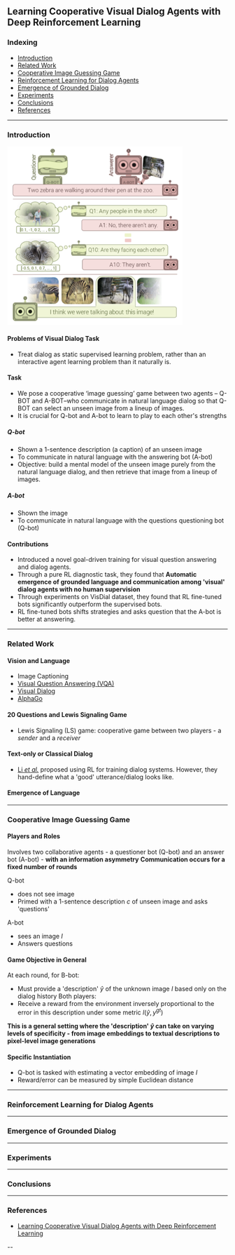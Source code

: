 ## Learning Cooperative Visual Dialog Agents with Deep Reinforcement Learning

### Indexing
- [Introduction](#Introduction)
- [Related Work](#Related-Work)
- [Cooperative Image Guessing Game](#Cooperative-Image-Guessing-Game)
- [Reinforcement Learning for Dialog Agents](#Reinforcement-Learning-for-Dialog-Agents)
- [Emergence of Grounded Dialog](#Emergence-of-Grounded-Dialog)
- [Experiments](#Experiments)
- [Conclusions](#Conclusions)
- [References](#References)
---
### Introduction
<img src="https://github.com/qiuyue1993/Notes/blob/master/VisualDialog/images/papersummarize_q-bot-a-bot_overview.png" width="400" hegiht="400" align=center/>

#### Problems of Visual Dialog Task
- Treat dialog as static supervised learning problem, rather than an  interactive agent learning problem than it naturally is.

#### Task
-  We pose a cooperative ‘image guessing’ game between two agents – Q-BOT and A-BOT–who communicate in natural language dialog so that Q-BOT can select an unseen image from a lineup of images. 
-  It is crucial for Q-bot and A-bot to learn to play to each other's strengths

##### Q-bot
- Shown a 1-sentence description (a caption) of an unseen image
- To communicate in natural language with the answering bot (A-bot)
- Objective: build a mental model of the unseen image purely from the natural language dialog, and then retrieve that image from a lineup of images.

##### A-bot
- Shown the image
- To communicate in natural language with the questions questioning bot (Q-bot)

#### Contributions
- Introduced a novel goal-driven training for visual question answering and dialog agents.
- Through a pure RL diagnostic task, they found that **Automatic emergence of grounded language and communication among 'visual' dialog agents with no human supervision**
- Through experiments on VisDial dataset, they found that RL fine-tuned bots significantly outperform the supervised bots.
- RL fine-tuned bots shifts strategies and asks question that the A-bot is better at answering.

---
### Related Work
#### Vision and Language
- Image Captioning
- [Visual Question Answering (VQA)](https://www.cv-foundation.org/openaccess/content_iccv_2015/papers/Antol_VQA_Visual_Question_ICCV_2015_paper.pdf)
- [Visual Dialog](https://arxiv.org/abs/1611.08669)
- [AlphaGo](https://www.nature.com/articles/nature16961)

#### 20 Questions and Lewis Signaling Game
- Lewis Signaling (LS) game: cooperative game between two players - a *sender* and a *receiver*

#### Text-only or Classical Dialog
- [Li *et al.*](https://aclweb.org/anthology/D16-1127) proposed using RL for training dialog systems. However, they hand-define what a 'good' utterance/dialog looks like.

#### Emergence of Language
---
### Cooperative Image Guessing Game
#### Players and Roles
Involves two collaborative agents - a questioner bot (Q-bot) and an answer bot (A-bot) - **with an information asymmetry**
**Communication occurs for a fixed number of rounds**

Q-bot
- does not see image
- Primed with a 1-sentence description *c* of unseen image and asks 'questions'

A-bot
- sees an image *I*
- Answers questions

#### Game Objective in General
At each round, for
B-bot:
- Must provide a 'description' $\hat{y}$ of the unknown image *I* based only on the dialog history
Both players:
- Receive a reward from the environment inversely proportional to the error in this description under some metric $l(\hat{y}, y^{gt})$

**This is a general setting where the 'description' $\hat{y}$ can take on varying levels of specificity - from image embeddings to textual descriptions to pixel-level image generations**

#### Specific Instantiation
- Q-bot is tasked with estimating a vector embedding of image *I*
- Reward/error can be measured by simple Euclidean distance

---
### Reinforcement Learning for Dialog Agents

---
### Emergence of Grounded Dialog


---
### Experiments

---
### Conclusions

---
### References
- [Learning Cooperative Visual Dialog Agents with Deep Reinforcement Learning](https://arxiv.org/pdf/1703.06585.pdf)

--




